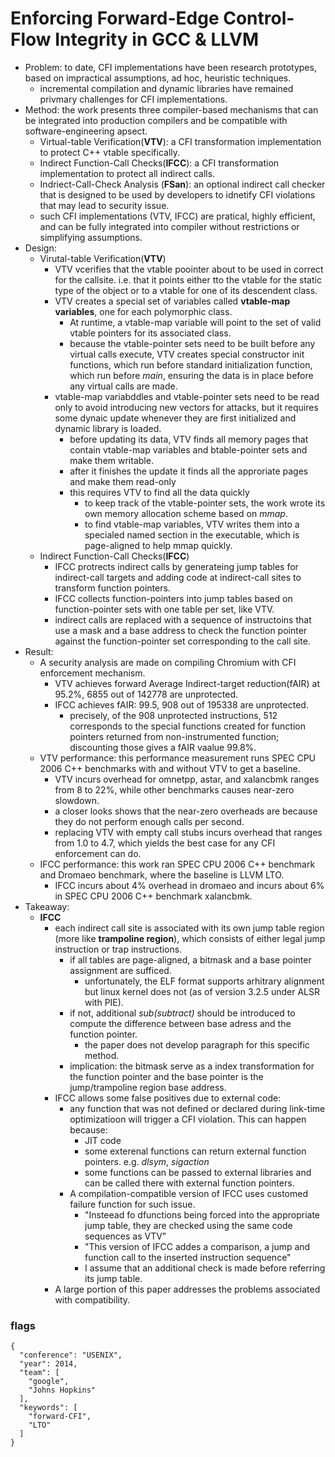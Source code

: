 # Enforcing Forward-Edge Control-Flow Integrity in GCC & LLVM

- Problem: to date, CFI implementations have been research prototypes, based on impractical assumptions, ad hoc, heuristic techniques.
  - incremental compilation and dynamic libraries have remained privmary challenges for CFI implementations.
- Method: the work presents three compiler-based mechanisms that can be integrated into production compilers and be compatible with software-engineering apsect.
  - Virtual-table Verification(**VTV**): a CFI transformation implementation to protect C++ vtable specifically.
  - Indirect Function-Call Checks(**IFCC**): a CFI transformation implementation to protect all indirect calls.
  - Indriect-Call-Check Analysis (**FSan**): an optional indirect call checker that is designed to be used by developers to idnetify CFI violations that may lead to security issue.
  - such CFI implementations (VTV, IFCC) are pratical, highly efficient, and can be fully integrated into compiler without restrictions or simplifying assumptions.
- Design:
  - Virutal-table Verification(**VTV**)
    - VTV vcerifies that the vtable poointer about to be used in correct for the callsite. i.e. that it points either tto the vtable for the static type of the object or to a vtable for one of its descendent class.
    - VTV creates a special set of variables called **vtable-map variables**, one for each polymorphic class.
      - At runtime, a vtable-map variable will point to the set of valid vtable pointers for its associated class.
      - because the vtable-pointer sets need to be built before any virtual calls execute, VTV creates special constructor init functions, which run before standard initialization function, which run before <em>main</em>, ensuring the data is in place before any virtual calls are made.
    - vtable-map variabddles and vtable-pointer sets need to be read only to avoid introducing new vectors for attacks, but it requires some dynaic update whenever they are first initialized and dynamic library is loaded.
      - before updating its data, VTV finds all memory pages that contain vtable-map variables and btable-pointer sets and make them writable.
      - after it finishes the update it finds all the approriate pages and make them read-only
      - this requires VTV to find all the data quickly
        - to keep track of the vtable-pointer sets, the work wrote its own memory allocation scheme based on <em>mmap</em>.
        - to find vtable-map variables, VTV writes them into a specialed named section in the executable, which is page-aligned to help mmap quickly.
  - Indirect Function-Call Checks(**IFCC**)
    - IFCC protrects indirect calls by generateing jump tables for indirect-call targets and adding code at indirect-call sites to transform function pointers.
    - IFCC collects function-pointers into jump tables based on function-pointer sets with one table per set, like VTV.
    - indirect calls are replaced with a sequence of instructoins that use a mask and a base address to check the function pointer against the function-pointer set corresponding to the call site.
- Result:
  - A security analysis are made on compiling Chromium with CFI enforcement mechanism.
    - VTV achieves forward Average Indirect-target reduction(fAIR) at 95.2%, 6855 out of 142778 are unprotected.
    - IFCC achieves fAIR: 99.5, 908 out of 195338 are unprotected.
      - precisely, of the 908 unprotected instructions, 512 corresponds to the special functions created for function pointers returned from non-instrumented function; discounting those gives a fAIR vaalue 99.8%.
  - VTV performance: this performance measurement runs SPEC CPU 2006 C++ benchmarks with and without VTV to get a baseline.
    - VTV incurs overhead for omnetpp, astar, and xalancbmk ranges from 8 to 22%, while other benchmarks causes near-zero slowdown.
    - a closer looks shows that the near-zero overheads are because they do not perform enough calls per second.
    - replacing VTV with empty call stubs incurs overhead that ranges from 1.0 to 4.7, which yields the best case for any CFI enforcement can do.
  - IFCC performance: this work ran SPEC CPU 2006 C++ benchmark and Dromaeo benchmark, where the baseline is LLVM LTO.
    - IFCC incurs about 4% overhead in dromaeo and incurs about 6% in SPEC CPU 2006 C++ benchmark xalancbmk.
- Takeaway:
  - **IFCC**
    - each indirect call site is associated with its own jump table region (more like **trampoline region**), which consists of either legal jump instruction or trap instructions.
      - if all tables are page-aligned, a bitmask and a base pointer assignment are sufficed.
        - unfortunately, the ELF format supports arhitrary alignment but linux kernel does not (as of version 3.2.5 under ALSR with PIE).
      - if not, additional <em>sub(subtract)</em> should be introduced to compute the difference between base adress and the function pointer.
        - the paper does not develop paragraph for this specific method.
      - implication: the bitmask serve as a index transformation for the function pointer and the base pointer is the jump/trampoline region base address.
    - IFCC allows some false positives due to external code: 
      - any function that was not defined or declared during link-time optimizatioon will trigger a CFI violation. This can happen because:
        - JIT code
        - some exterenal functions can return external function pointers. e.g. <em>dlsym</em>, <em>sigaction</em>
        - some functions can be passed to external libraries and can be called there with external function pointers.
      - A compilation-compatible version of IFCC uses customed failure function for such issue.
        - "Insteead fo dfunctions being forced into the appropriate jump table, they are checked using the same code sequences as VTV"
        - "This version of IFCC addes a comparison, a jump and function call to the inserted instruction sequence"
        - I assume that an additional check is made before referring its jump table.
    - A large portion of this paper addresses the problems associated with compatibility.
      
### flags
```
{
  "conference": "USENIX",
  "year": 2014,
  "team": [
    "google",
    "Johns Hopkins"
  ],
  "keywords": [
    "forward-CFI",
    "LTO"
  ]
}
```

